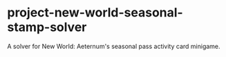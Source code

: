 # project-new-world-seasonal-stamp-solver
 A solver for New World: Aeternum's seasonal pass activity card minigame.
